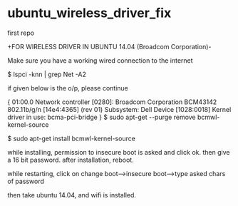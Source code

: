 # ubuntu_wireless_driver_fix
first repo

+FOR WIRELESS DRIVER IN UBUNTU 14.04 (Broadcom Corporation)-

Make sure you have a working wired connection to the internet 


$ lspci -knn | grep Net -A2

if given below is the o/p, please continue

{ 01:00.0 Network controller [0280]: Broadcom Corporation BCM43142 802.11b/g/n [14e4:4365] (rev 01)
    Subsystem: Dell Device [1028:0018]
    Kernel driver in use: bcma-pci-bridge
}
$ sudo apt-get --purge remove bcmwl-kernel-source

$ sudo apt-get install bcmwl-kernel-source

while installing, permission to insecure boot is asked and click ok. then give a 16 bit password. after installation, reboot.

while restarting, click on change boot-->insecure boot-->type asked chars of password

then take ubuntu 14.04, and wifi is installed. 
